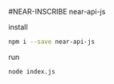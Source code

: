#NEAR-INSCRIBE
near-api-js

install
```bash
npm i --save near-api-js
```

run
```bash
node index.js
```
